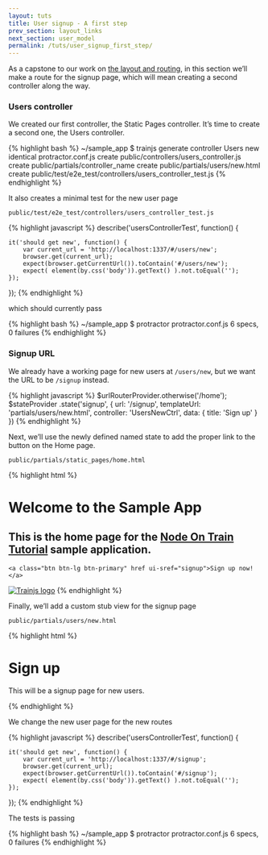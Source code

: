 ```yaml
---
layout: tuts
title: User signup - A first step
prev_section: layout_links
next_section: user_model
permalink: /tuts/user_signup_first_step/
---
```


As a capstone to our work on [the layout and routing](https://nodeontrain.xyz/tuts/layout_links/), in this section we’ll make a route for the signup page, which will mean creating a second controller along the way.

### Users controller

We created our first controller, the Static Pages controller. It’s time to create a second one, the Users controller.

{% highlight bash %}
~/sample_app $ trainjs generate controller Users new
	identical  protractor.conf.js
	   create  public/controllers/users_controller.js
	   create  public/partials/controller_name
	   create  public/partials/users/new.html
	   create  public/test/e2e_test/controllers/users_controller_test.js
{% endhighlight %}

It also creates a minimal test for the new user page

`public/test/e2e_test/controllers/users_controller_test.js`

{% highlight javascript %}
describe('usersControllerTest', function() {

	it('should get new', function() {
		var current_url = 'http://localhost:1337/#/users/new';
		browser.get(current_url);
		expect(browser.getCurrentUrl()).toContain('#/users/new');
		expect( element(by.css('body')).getText() ).not.toEqual('');
	});

});
{% endhighlight %}

which should currently pass

{% highlight bash %}
~/sample_app $ protractor protractor.conf.js
6 specs, 0 failures
{% endhighlight %}

### Signup URL

We already have a working page for new users at `/users/new`, but we want the URL to be `/signup` instead.

{% highlight javascript %}
$urlRouterProvider.otherwise('/home');
$stateProvider
.state('signup', {
	url: '/signup',
	templateUrl: 'partials/users/new.html',
	controller: 'UsersNewCtrl',
	data: {
		title: 'Sign up'
	}
})
{% endhighlight %}

Next, we’ll use the newly defined named state to add the proper link to the button on the Home page.

`public/partials/static_pages/home.html`

{% highlight html %}
<div class="center jumbotron">
  <h1>Welcome to the Sample App</h1>

  <h2>
	This is the home page for the
	<a href="http://www.nodeontrain.xyz/">Node On Train Tutorial</a>
	sample application.
  </h2>

	<a class="btn btn-lg btn-primary" href ui-sref="signup">Sign up now!</a>
</div>

<a href="http://www.nodeontrain.xyz/"><img alt="Trainjs logo" src="assets/images/trainjs.png"></a>
{% endhighlight %}

Finally, we’ll add a custom stub view for the signup page

`public/partials/users/new.html`

{% highlight html %}
<h1>Sign up</h1>
<p>This will be a signup page for new users.</p>
{% endhighlight %}

We change the new user page for the new routes

{% highlight javascript %}
describe('usersControllerTest', function() {

	it('should get new', function() {
		var current_url = 'http://localhost:1337/#/signup';
		browser.get(current_url);
		expect(browser.getCurrentUrl()).toContain('#/signup');
		expect( element(by.css('body')).getText() ).not.toEqual('');
	});

});
{% endhighlight %}

The tests is passing

{% highlight bash %}
~/sample_app $ protractor protractor.conf.js
6 specs, 0 failures
{% endhighlight %}

